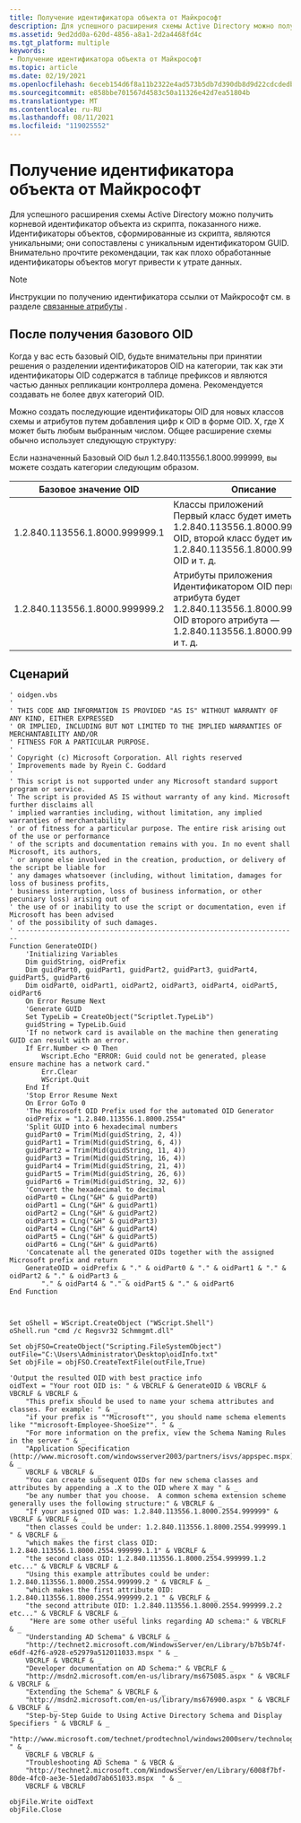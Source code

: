 ```yaml
---
title: Получение идентификатора объекта от Майкрософт
description: Для успешного расширения схемы Active Directory можно получить корневой идентификатор объекта из скрипта.
ms.assetid: 9ed2dd0a-620d-4856-a8a1-2d2a4468fd4c
ms.tgt_platform: multiple
keywords:
- Получение идентификатора объекта от Майкрософт
ms.topic: article
ms.date: 02/19/2021
ms.openlocfilehash: 6eceb154d6f8a11b2322e4ad573b5db7d390db8d9d22cdcdedbe1b3423bb3cda
ms.sourcegitcommit: e858bbe701567d4583c50a11326e42d7ea51804b
ms.translationtype: MT
ms.contentlocale: ru-RU
ms.lasthandoff: 08/11/2021
ms.locfileid: "119025552"
---
```

# <a name="obtaining-an-object-identifier-from-microsoft"></a>Получение идентификатора объекта от Майкрософт

Для успешного расширения схемы Active Directory можно получить корневой идентификатор объекта из скрипта, показанного ниже. Идентификаторы объектов, сформированные из скрипта, являются уникальными; они сопоставлены с уникальным идентификатором GUID. Внимательно прочтите рекомендации, так как плохо обработанные идентификаторы объектов могут привести к утрате данных.

> [!Note]  
> Инструкции по получению идентификатора ссылки от Майкрософт см. в разделе [связанные атрибуты](linked-attributes.md) .

 

## <a name="after-you-have-obtained-a-base-oid"></a>После получения базового OID

Когда у вас есть базовый OID, будьте внимательны при принятии решения о разделении идентификаторов OID на категории, так как эти идентификаторы OID содержатся в таблице префиксов и являются частью данных репликации контроллера домена. Рекомендуется создавать не более двух категорий OID.

Можно создать последующие идентификаторы OID для новых классов схемы и атрибутов путем добавления цифр к OID в форме OID. X, где X может быть любым выбранным числом. Общее расширение схемы обычно использует следующую структуру:

Если назначенный Базовый OID был 1.2.840.113556.1.8000.999999, вы можете создать категории следующим образом.



| Базовое значение OID                            | Описание                                                                                                                                                                                        |
|-------------------------------------------|----------------------------------------------------------------------------------------------------------------------------------------------------------------------------------------------------|
| 1.2.840.113556.1.8000.999999.1<br/> | Классы приложений<br/> Первый класс будет иметь 1.2.840.113556.1.8000.999999.1.1 OID, второй класс будет иметь 1.2.840.113556.1.8000.999999.1.2 OID и т. д.<br/>    |
| 1.2.840.113556.1.8000.999999.2<br/> | Атрибуты приложения<br/> Идентификатором OID первого атрибута будет 1.2.840.113556.1.8000.999999.2.1, OID второго атрибута — 1.2.840.113556.1.8000.999999.2.2 и т. д.<br/> |

## <a name="script"></a>Сценарий

```shell
' oidgen.vbs 
'  
' THIS CODE AND INFORMATION IS PROVIDED "AS IS" WITHOUT WARRANTY OF ANY KIND, EITHER EXPRESSED  
' OR IMPLIED, INCLUDING BUT NOT LIMITED TO THE IMPLIED WARRANTIES OF MERCHANTABILITY AND/OR  
' FITNESS FOR A PARTICULAR PURPOSE. 
' 
' Copyright (c) Microsoft Corporation. All rights reserved 
' Improvements made by Ryein C. Goddard
' 
' This script is not supported under any Microsoft standard support program or service.  
' The script is provided AS IS without warranty of any kind. Microsoft further disclaims all 
' implied warranties including, without limitation, any implied warranties of merchantability 
' or of fitness for a particular purpose. The entire risk arising out of the use or performance 
' of the scripts and documentation remains with you. In no event shall Microsoft, its authors, 
' or anyone else involved in the creation, production, or delivery of the script be liable for  
' any damages whatsoever (including, without limitation, damages for loss of business profits,  
' business interruption, loss of business information, or other pecuniary loss) arising out of  
' the use of or inability to use the script or documentation, even if Microsoft has been advised  
' of the possibility of such damages. 
' ---------------------------------------------------------------------- 
Function GenerateOID() 
    'Initializing Variables 
    Dim guidString, oidPrefix 
    Dim guidPart0, guidPart1, guidPart2, guidPart3, guidPart4, guidPart5, guidPart6 
    Dim oidPart0, oidPart1, oidPart2, oidPart3, oidPart4, oidPart5, oidPart6 
    On Error Resume Next 
    'Generate GUID 
    Set TypeLib = CreateObject("Scriptlet.TypeLib") 
    guidString = TypeLib.Guid 
    'If no network card is available on the machine then generating GUID can result with an error. 
    If Err.Number <> 0 Then 
        Wscript.Echo "ERROR: Guid could not be generated, please ensure machine has a network card." 
        Err.Clear 
        WScript.Quit 
    End If 
    'Stop Error Resume Next 
    On Error GoTo 0 
    'The Microsoft OID Prefix used for the automated OID Generator 
    oidPrefix = "1.2.840.113556.1.8000.2554" 
    'Split GUID into 6 hexadecimal numbers 
    guidPart0 = Trim(Mid(guidString, 2, 4)) 
    guidPart1 = Trim(Mid(guidString, 6, 4)) 
    guidPart2 = Trim(Mid(guidString, 11, 4)) 
    guidPart3 = Trim(Mid(guidString, 16, 4)) 
    guidPart4 = Trim(Mid(guidString, 21, 4)) 
    guidPart5 = Trim(Mid(guidString, 26, 6)) 
    guidPart6 = Trim(Mid(guidString, 32, 6)) 
    'Convert the hexadecimal to decimal 
    oidPart0 = CLng("&H" & guidPart0) 
    oidPart1 = CLng("&H" & guidPart1) 
    oidPart2 = CLng("&H" & guidPart2) 
    oidPart3 = CLng("&H" & guidPart3) 
    oidPart4 = CLng("&H" & guidPart4) 
    oidPart5 = CLng("&H" & guidPart5) 
    oidPart6 = CLng("&H" & guidPart6) 
    'Concatenate all the generated OIDs together with the assigned Microsoft prefix and return 
    GenerateOID = oidPrefix & "." & oidPart0 & "." & oidPart1 & "." & oidPart2 & "." & oidPart3 & _ 
        "." & oidPart4 & "." & oidPart5 & "." & oidPart6 
End Function 



Set oShell = WScript.CreateObject ("WScript.Shell")
oShell.run "cmd /c Regsvr32 Schmmgmt.dll"

Set objFSO=CreateObject("Scripting.FileSystemObject")
outFile="C:\Users\Administrator\Desktop\oidInfo.txt"
Set objFile = objFSO.CreateTextFile(outFile,True)

'Output the resulted OID with best practice info 
oidText = "Your root OID is: " & VBCRLF & GenerateOID & VBCRLF & VBCRLF & VBCRLF & _ 
    "This prefix should be used to name your schema attributes and classes. For example: " & _ 
    "if your prefix is ""Microsoft"", you should name schema elements like ""microsoft-Employee-ShoeSize"". " & _ 
    "For more information on the prefix, view the Schema Naming Rules in the server " & _  
    "Application Specification (http://www.microsoft.com/windowsserver2003/partners/isvs/appspec.mspx)." & _ 
    VBCRLF & VBCRLF & _ 
    "You can create subsequent OIDs for new schema classes and attributes by appending a .X to the OID where X may " & _ 
    "be any number that you choose.  A common schema extension scheme generally uses the following structure:" & VBCRLF & _ 
    "If your assigned OID was: 1.2.840.113556.1.8000.2554.999999" & VBCRLF & VBCRLF & _ 
    "then classes could be under: 1.2.840.113556.1.8000.2554.999999.1 " & VBCRLF & _  
    "which makes the first class OID: 1.2.840.113556.1.8000.2554.999999.1.1" & VBCRLF & _ 
    "the second class OID: 1.2.840.113556.1.8000.2554.999999.1.2     etc..." & VBCRLF & VBCRLF & _ 
    "Using this example attributes could be under: 1.2.840.113556.1.8000.2554.999999.2 " & VBCRLF & _ 
    "which makes the first attribute OID: 1.2.840.113556.1.8000.2554.999999.2.1 " & VBCRLF & _ 
    "the second attribute OID: 1.2.840.113556.1.8000.2554.999999.2.2     etc..." & VBCRLF & VBCRLF & _ 
     "Here are some other useful links regarding AD schema:" & VBCRLF & _ 
    "Understanding AD Schema" & VBCRLF & _ 
    "http://technet2.microsoft.com/WindowsServer/en/Library/b7b5b74f-e6df-42f6-a928-e52979a512011033.mspx " & _ 
    VBCRLF & VBCRLF & _ 
    "Developer documentation on AD Schema:" & VBCRLF & _ 
    "http://msdn2.microsoft.com/en-us/library/ms675085.aspx " & VBCRLF & VBCRLF & _ 
    "Extending the Schema" & VBCRLF & _ 
    "http://msdn2.microsoft.com/en-us/library/ms676900.aspx " & VBCRLF & VBCRLF & _ 
    "Step-by-Step Guide to Using Active Directory Schema and Display Specifiers " & VBCRLF & _ 
    "http://www.microsoft.com/technet/prodtechnol/windows2000serv/technologies/activedirectory/howto/adschema.mspx " & _ 
    VBCRLF & VBCRLF & _ 
    "Troubleshooting AD Schema " & VBCR & _ 
    "http://technet2.microsoft.com/WindowsServer/en/Library/6008f7bf-80de-4fc0-ae3e-51eda0d7ab651033.mspx  " & _ 
    VBCRLF & VBCRLF 

objFile.Write oidText
objFile.Close

```
